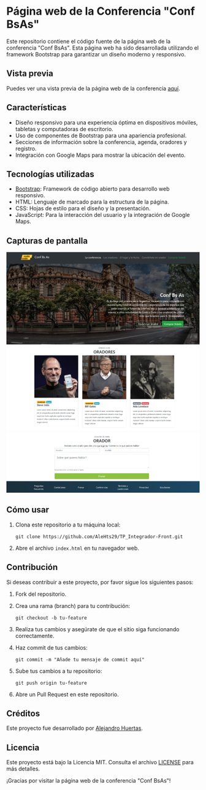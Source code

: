 # Página web de la Conferencia "Conf BsAs"

Este repositorio contiene el código fuente de la página web de la conferencia
"Conf BsAs". Esta página web ha sido desarrollada utilizando el framework
Bootstrap para garantizar un diseño moderno y responsivo.

## Vista previa

Puedes ver una vista previa de la página web de la conferencia
[aquí](#insertar-enlace-de-vista-previa).

## Características

- Diseño responsivo para una experiencia óptima en dispositivos móviles,
  tabletas y computadoras de escritorio.
- Uso de componentes de Bootstrap para una apariencia profesional.
- Secciones de información sobre la conferencia, agenda, oradores y registro.
- Integración con Google Maps para mostrar la ubicación del evento.

## Tecnologías utilizadas

- [Bootstrap](https://getbootstrap.com/): Framework de código abierto para
  desarrollo web responsivo.
- HTML: Lenguaje de marcado para la estructura de la página.
- CSS: Hojas de estilo para el diseño y la presentación.
- JavaScript: Para la interacción del usuario y la integración de Google Maps.

## Capturas de pantalla

![Captura de pantalla 1](./img/img_01.png)
![Captura de pantalla 2](./img/img_02.png)
![Captura de pantalla 3](./img/img_03.png)

## Cómo usar

1. Clona este repositorio a tu máquina local:

   ```
   git clone https://github.com/AleHts29/TP_Integrador-Front.git
   ```

2. Abre el archivo `index.html` en tu navegador web.

## Contribución

Si deseas contribuir a este proyecto, por favor sigue los siguientes pasos:

1. Fork del repositorio.
2. Crea una rama (branch) para tu contribución:

   ```
   git checkout -b tu-feature
   ```

3. Realiza tus cambios y asegúrate de que el sitio siga funcionando
   correctamente.
4. Haz commit de tus cambios:

   ```
   git commit -m "Añade tu mensaje de commit aquí"
   ```

5. Sube tus cambios a tu repositorio:

   ```
   git push origin tu-feature
   ```

6. Abre un Pull Request en este repositorio.

## Créditos

Este proyecto fue desarrollado por
[Alejandro Huertas](https://github.com/AleHts29).

## Licencia

Este proyecto está bajo la Licencia MIT. Consulta el archivo [LICENSE](LICENSE)
para más detalles.

¡Gracias por visitar la página web de la conferencia "Conf BsAs"!
